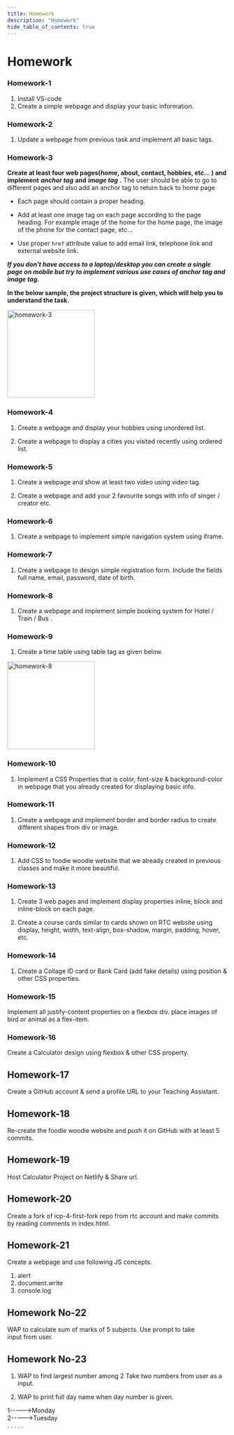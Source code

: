 ```yaml
---
title: Homework
description: "Homework"
hide_table_of_contents: true
---
```


# Homework

### Homework-1

1. Install VS-code
2. Create a simple webpage and display your basic information.

### Homework-2

1. Update a webpage from previous task and implement all basic tags.

### Homework-3

**Create at least four web pages(home, about, contact, hobbies, etc... ) and**
**implement** **_anchor tag_** **and** **_image tag_** **.** The user should be able to go to
different pages and also add an anchor tag to return back to home page

- Each page should contain a proper heading.

- Add at least one image tag on each page according to the page heading. For example image of
  the home for the home page, the image of the phone for the contact page, etc...

- Use proper `href` attribute value to add email link, telephone link and external website link.

**_If you don't have access to a laptop/desktop you can create a single page on mobile but try to implement various use cases of anchor tag and image tag._**

**In the below sample, the project structure is given, which will help you to understand the task.**

<img src="/icp/00/homework-3.png" alt="homework-3" height="200px"/>

### Homework-4

1. Create a webpage and display your hobbies using unordered list.

2. Create a webpage to display a cities you visited recently using ordered list.

### Homework-5

1. Create a webpage and show at least two video using video tag.

2. Create a webpage and add your 2 favourite songs with info of singer / creator etc.

### Homework-6

1. Create a webpage to implement simple navigation system using iframe.

### Homework-7

1. Create a webpage to design simple registration form. Include the fields full name, email, password, date of birth.

### Homework-8

1. Create a webpage and implement simple booking system for Hotel / Train / Bus .

### Homework-9

1. Create a time table using table tag as given below.

<img src="/icp/00/homework-8.png" alt="homework-8" height="200px"/>

### Homework-10

1. Implement a CSS Properties that is color, font-size & background-color in webpage that you already created for displaying basic info.

### Homework-11

1. Create a webpage and implement border and border radius to create different shapes from div or image.

### Homework-12

1. Add CSS to foodie woodie website that we already created in previous classes and make it more beautiful.

### Homework-13

1. Create 3 web pages and implement display properties inline, block and inline-block on each page.

2. Create a course cards similar to cards shown on RTC website using display, height, width, text-align, box-shadow, margin, padding, hover, etc.

### Homework-14

1. Create a Collage ID card or Bank Card (add fake details) using position & other CSS properties.

### Homework-15

Implement all justify-content properties on a flexbox div. place images of bird or animal as a flex-item.

### Homework-16

Create a Calculator design using flexbox & other CSS property.

## Homework-17

Create a GitHub account & send a profile URL to your Teaching Assistant.

## Homework-18

Re-create the foodie woodie website and push it on GitHub with at least 5 commits.

## Homework-19

Host Calculator Project on Netlify & Share url.

## Homework-20

Create a fork of icp-4-first-fork repo from rtc account and make commits by reading comments in index.html.

## Homework-21

Create a webpage and use following JS concepts.

1.  alert
2.  document.write
3.  console.log

## Homework No-22

WAP to calculate sum of marks of 5 subjects. Use prompt to take input from user.

## Homework No-23

1. WAP to find largest number among 2 Take two numbers from user as a input.

2. WAP to print full day name when day number is given.

1----->Monday <br/>
2----->Tuesday <br/>
.
.
.
.
.

